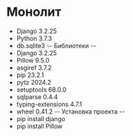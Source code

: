 # Монолит
- Django	3.2.25
- Python 3.7.3
- db.sqlite3
-- Библиотеки --
- Django	3.2.25
- Pillow	9.5.0
- asgiref	3.7.2
- pip	23.2.1
- pytz	2024.2
- setuptools	68.0.0
- sqlparse	0.4.4
- typing-extensions	4.7.1
- wheel	0.41.2
-- Установка проекта --
- pip install django
- pip install Pillow
